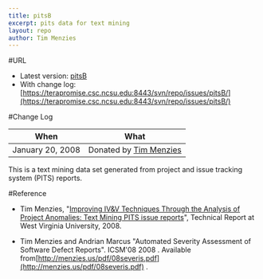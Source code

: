 ```yaml
---
title: pitsB
excerpt: pits data for text mining
layout: repo
author: Tim Menzies
---
```



#URL

  * Latest version: [pitsB](https://terapromise.csc.ncsu.edu:8443/svn/repo/issues/pitsB/pitsB.csv)
  * With change log:[https://terapromise.csc.ncsu.edu:8443/svn/repo/issues/pitsB/](https://terapromise.csc.ncsu.edu:8443/svn/repo/issues/pitsB/)

#Change Log

When | What---- | ----
   January 20, 2008 | Donated by [Tim Menzies](TimMenzies)

This is a text mining data set generated from project and issue tracking system (PITS) reports.

#Reference

  * Tim Menzies, "[Improving IV&V Techniques Through the Analysis of Project Anomalies: Text Mining PITS issue reports](http://menzies.us/pdf/07anomalies-pits.pdf)", Technical Report at West Virginia University, 2008.

  * Tim Menzies and Andrian Marcus "Automated Severity Assessment of Software Defect Reports". ICSM'08  2008 . Available from[http://menzies.us/pdf/08severis.pdf](http://menzies.us/pdf/08severis.pdf) .